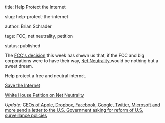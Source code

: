 title: Help Protect the Internet

slug: help-protect-the-internet

author: Brian Schrader

tags: FCC, net neutrality, petition

status: published


The [FCC's decision][fcc] this week has shown us that, if the FCC and big corporations were to have their way, [Net Neutrality ][nn] would be nothing but a sweet dream.



Help protect a free and neutral internet. 



[Save the Internet](http://www.savetheinternet.com/sti-home)



[White House Petition on Net Neutrality](https://petitions.whitehouse.gov/petition/maintain-true-net-neutrality-protect-freedom-information-united-states/9sxxdBgy)

[fcc]:http://www.nytimes.com/2014/04/24/technology/fcc-new-net-neutrality-rules.html?_r=1

[nn]:http://www.theopeninter.net



*Update:* [CEOs of Apple, Dropbox, Facebook, Google, Twitter, Microsoft and more send a letter to the U.S. Government asking for reform of U.S. surveillance policies](https://www.reformgovernmentsurveillance.com)
